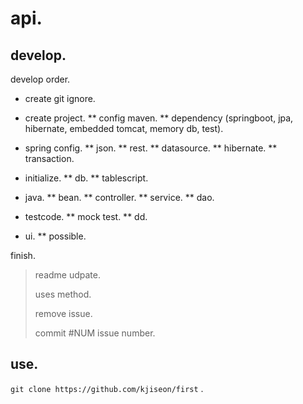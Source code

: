 # api.

## develop.
develop order.
  
* create git ignore.
* create project.
 ** config maven.
** dependency (springboot, jpa, hibernate, embedded tomcat, memory db, test).
* spring config.
** json.
** rest.
** datasource.
** hibernate.
** transaction.
 
* initialize.
** db.
** tablescript.
* java.
** bean.
** controller.
** service.
** dao.
* testcode.
** mock test.
** dd.
* ui.
** possible.

finish.

> readme udpate.
>
> uses method.
>
> remove issue.
>
> commit #NUM issue number.
    
   
   
   
 
## use.

`git clone https://github.com/kjiseon/first` .

